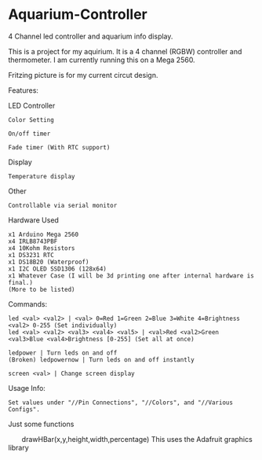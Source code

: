 # Aquarium-Controller
4 Channel led controller and aquarium info display.

This is a project for my aquirium. It is a 4 channel (RGBW) controller and thermometer.
I am currently running this on a Mega 2560.

Fritzing picture is for my current circut design.

Features:
  
  LED Controller
    
    Color Setting
    
    On/off timer
    
    Fade timer (With RTC support)
    
  Display
    
    Temperature display

  Other
	
	Controllable via serial monitor

Hardware Used

	x1 Arduino Mega 2560
	x4 IRLB8743PBF
	x4 10Kohm Resistors
	x1 DS3231 RTC
	x1 DS18B20 (Waterproof)
	x1 I2C OLED SSD1306 (128x64)
	x1 Whatever Case (I will be 3d printing one after internal hardware is final.)
	(More to be listed)
	


Commands:

	led <val> <val2> | <val> 0=Red 1=Green 2=Blue 3=White 4=Brightness <val2> 0-255 (Set individually)
	led <val> <val2> <val3> <val4> <val5> | <val>Red <val2>Green <val3>Blue <val4>Brightness [0-255] (Set all at once)
	
	ledpower | Turn leds on and off
	(Broken) ledpowernow | Turn leds on and off instantly
	
	screen <val> | Change screen display

Usage Info:

	Set values under "//Pin Connections", "//Colors", and "//Various Configs".
	
Just some functions

        drawHBar(x,y,height,width,percentage) This uses the Adafruit graphics library
